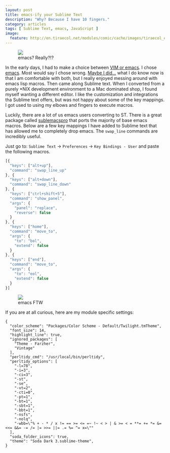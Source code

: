 ```yaml
---
layout: post
title: emacs-ify your Sublime Text
description: "Why? Because I have 10 fingers."
category: articles
tags: [ Sublime Text, emacs, JavaScript ]
image:
  feature: http://en.tiraecol.net/modules/comic/cache/images/tiraecol_en-2.png
---
```


<figure>
  <img src="http://en.tiraecol.net/modules/comic/cache/images/tiraecol_en-2.png">
  <figcaption>emacs? Really?!?</figcaption>
</figure>

In the early days, I had to make a choice between [VIM or emacs](http://i2.wp.com/imgs.xkcd.com/comics/real_programmers.png?resize=740%2C406). I chose [emacs](http://www.gnu.org/software/emacs/). Most would say I chose wrong. [Maybe I did...](http://vimcasts.org/images/blog/mate-vim-emacs.png) what I do know now is that I am comfortable with both, but I really enjoyed messing around with emacs lisp macros. Then came along Sublime text. When I converted from a purely *NIX development environment to a Mac dominated shop, I found myself wanting a different editor. I like the customization and integrations tha Sublime text offers, but was not happy about some of the key mappings. I got used to using my elbows and fingers to execute macros.

Luckily, there are a lot of us emacs users converting to ST. There is a great package called [sublemacspro](https://github.com/grundprinzip/sublemacspro) that ports the majority of base emacs macros. Below are a few key mappings I have added to Sublime text that has allowed me to completely drop emacs. The `swap_line` commands are incredibly useful.

Just go to: `Sublime Text` -> `Preferences` -> `Key Bindings - User` and paste the following macros.

``` javascript
[{
  "keys": ["alt+up"],
  "command": "swap_line_up"
}, {
  "keys": ["alt+down"],
  "command": "swap_line_down"
}, {
  "keys": ["ctrl+shift+5"],
  "command": "show_panel",
  "args": {
    "panel": "replace",
    "reverse": false
  }
}, {
  "keys": ["home"],
  "command": "move_to",
  "args": {
    "to": "bol",
    "extend": false
  }
}, {
  "keys": ["end"],
  "command": "move_to",
  "args": {
    "to": "eol",
    "extend": false
  }
}]
```
<figure>
  <img src="http://i2.wp.com/imgs.xkcd.com/comics/real_programmers.png?resize=740%2C406">
  <figcaption>emacs FTW</figcaption>
</figure>

If you are at all curious, here are my module specific settings:

```
{
  "color_scheme": "Packages/Color Scheme - Default/Twilight.tmTheme",
  "font_size": 14,
  "highlight_line": true,
  "ignored_packages": [
    "Theme - Farzher",
    "Vintage"
  ],
  "perltidy_cmd": "/usr/local/bin/perltidy",
  "perltidy_options": [
    "-l=78",
    "-i=3",
    "-ci=3",
    "-st",
    "-se",
    "-vt=2",
    "-cti=0",
    "-pt=1",
    "-bt=1",
    "-sbt=1",
    "-bbt=1",
    "-nsfs",
    "-nolq",
    "-wbb=\"% + - * / x != == >= <= =~ !~ < > | & >= < = **= += *= &= <<= &&= -= /= |= >>= ||= .= %= ^= x=\""
  ],
  "soda_folder_icons": true,
  "theme": "Soda Dark 3.sublime-theme",
}
```
